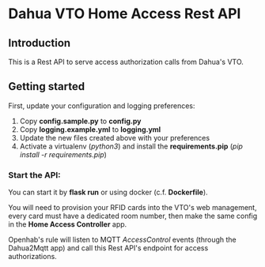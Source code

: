 # Dahua VTO Home Access Rest API

## Introduction

This is a Rest API to serve access authorization calls from Dahua's VTO.

## Getting started

First, update your configuration and logging preferences:

1) Copy **config.sample.py** to **config.py**
2) Copy **logging.example.yml** to **logging.yml**
3) Update the new files created above with your preferences
4) Activate a virtualenv (*python3*) and install the **requirements.pip** (*pip install -r requirements.pip*)

### Start the API:

You can start it by **flask run** or using docker (c.f. **Dockerfile**).

You will need to provision your RFID cards into the VTO's web management, every card must have a dedicated room number, then make the same config in the **Home Access Controller** app.

Openhab's rule will listen to MQTT *AccessControl* events (through the Dahua2Mqtt app) and call this Rest API's endpoint for access authorizations.
